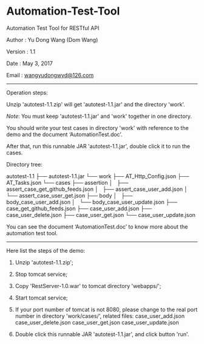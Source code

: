 # Automation-Test-Tool

Automation Test Tool for RESTful API


Author	:  Yu Dong Wang (Dom Wang)

Version	:  1.1

Date	:  May 3, 2017

Email	:  wangyudongwyd@126.com

---------------------------------------------------------------------------------------------------------------------
Operation steps:

Unzip 'autotest-1.1.zip' will get 'autotest-1.1.jar' and the directory 'work'.

*Note*: You must keep 'autotest-1.1.jar' and 'work' together in one directory.

You should write your test cases in directory 'work' with reference to the demo and the document ‘AutomationTest.doc’.

After that, run this runnable JAR 'autotest-1.1.jar', double click it to run the cases.

Directory tree:

autotest-1.1
├── autotest-1.1.jar
└── work
    ├── AT_Http_Config.json
    ├── AT_Tasks.json
    └── cases
        ├── assertion
        │   ├── assert_case_get_github_feeds.json
        │   ├── assert_case_user_add.json
        │   └── assert_case_user_get.json
        ├── body
        │   ├── body_case_user_add.json
        │   └── body_case_user_update.json
        ├── case_get_github_feeds.json
        ├── case_user_add.json
        ├── case_user_delete.json
        ├── case_user_get.json
        └── case_user_update.json

You can see the document ‘AutomationTest.doc’ to know more about the automation test tool.

---------------------------------------------------------------------------------------------------------------------
Here list the steps of the demo:

1. Unzip 'autotest-1.1.zip';


2. Stop tomcat service; 

3. Copy 'RestServer-1.0.war' to tomcat directory 'webapps/';

4. Start tomcat service;

5. If your port number of tomcat is not 8080, please change to the real port number in directory 'work/cases/', related files:
case_user_add.json
case_user_delete.json
case_user_get.json
case_user_update.json

5. Double click this runnable JAR 'autotest-1.1.jar', and click button 'run'.
  

